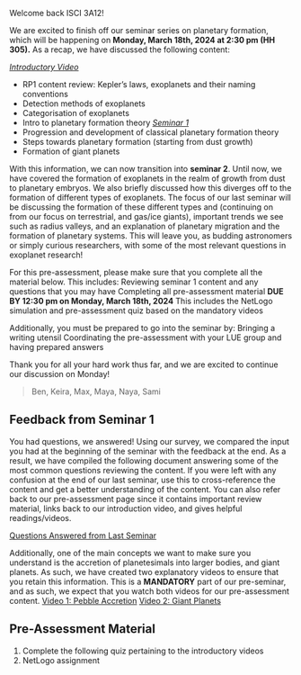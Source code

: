 Welcome back ISCI 3A12!

We are excited to finish off our seminar series on planetary formation, which will be happening on **Monday, March 18th, 2024 at 2:30 pm (HH 305).** As a recap, we have discussed the following content: 

 [*Introductory Video*](https://www.macvideo.ca/media/LUE+Planets+Group+Introduction+Video/1_dyv3mf3x)
- RP1 content review: Kepler’s laws, exoplanets and their naming conventions
- Detection methods of exoplanets
- Categorisation of exoplanets
- Intro to planetary formation theory
[*Seminar 1*](https://samibabbar.github.io/luegroupplanets/)
- Progression and development of classical planetary formation theory
- Steps towards planetary formation (starting from dust growth)
- Formation of giant planets

With this information, we can now transition into **seminar 2**. Until now, we have covered the formation of exoplanets in the realm of growth from dust to planetary embryos. We also briefly discussed how this diverges off to the formation of different types of exoplanets. The focus of our last seminar will be discussing the formation of these different types and (continuing on from our focus on terrestrial, and gas/ice giants), important trends we see such as radius valleys, and an explanation of planetary migration and the formation of planetary systems. This will leave you, as budding astronomers or simply curious researchers, with some of the most relevant questions in exoplanet research!

For this pre-assessment, please make sure that you complete all the material below. This includes:
Reviewing seminar 1 content and any questions that you may have
Completing all pre-assessment material **DUE BY 12:30 pm on Monday, March 18th, 2024**
This includes the NetLogo simulation and pre-assessment quiz based on the mandatory videos

Additionally, you must be prepared to go into the seminar by:
Bringing a writing utensil
Coordinating the pre-assessment with your LUE group and having prepared answers

Thank you for all your hard work thus far, and we are excited to continue our discussion on Monday!

> Ben, Keira, Max, Maya, Naya, Sami

## Feedback from Seminar 1

You had questions, we answered! Using our survey, we compared the input you had at the beginning of the seminar with the feedback at the end. As a result, we have compiled the following document answering some of the most common questions reviewing the content. If you were left with any confusion at the end of our last seminar, use this to cross-reference the content and get a better understanding of the content. You can also refer back to our pre-assessment page since it contains important review material, links back to our introduction video, and gives helpful readings/videos.

[Questions Answered from Last Seminar](https://www.macvideo.ca/media/LUE+Planets+Group+Introduction+Video/1_dyv3mf3x)

Additionally, one of the main concepts we want to make sure you understand is the accretion of planetesimals into larger bodies, and giant planets. As such, we have created two explanatory videos to ensure that you retain this information. This is a **MANDATORY** part of our pre-seminar, and as such, we expect that you watch both videos for our pre-assessment content. 
[Video 1: Pebble Accretion](https://drive.google.com/file/d/1GwvfK7t266neCJuLUy2Kvr96wk6vJUdW/view?usp=sharing)
[Video 2: Giant Planets](https://www.macvideo.ca/media/LUE+Planets+Group+Introduction+Video/1_dyv3mf3x)
 
## Pre-Assessment Material
1. Complete the following quiz pertaining to the introductory videos
2. NetLogo assignment
